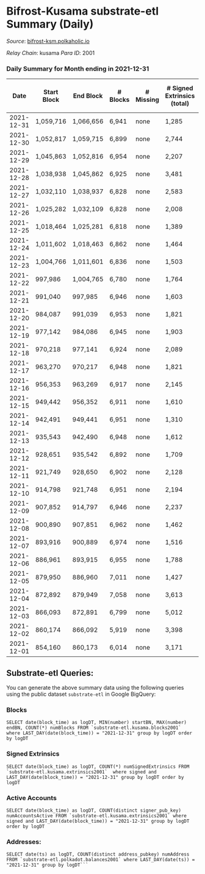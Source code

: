# Bifrost-Kusama substrate-etl Summary (Daily)

_Source_: [bifrost-ksm.polkaholic.io](https://bifrost-ksm.polkaholic.io)

*Relay Chain*: kusama
*Para ID*: 2001



### Daily Summary for Month ending in 2021-12-31


| Date | Start Block | End Block | # Blocks | # Missing | # Signed Extrinsics (total) | # Active Accounts | # Addresses with Balances | # Events | # Transfers | # XCM Transfers In | # XCM Transfers Out |
| ---- | ----------- | --------- | -------- | --------- | --------------------------- | ----------------- | ------------------------- | -------- | ----------- | ------------------ | ------------------- |
| 2021-12-31 | 1,059,716 | 1,066,656 | 6,941 | none  | 1,285 | 295 | 94,834 | 25,256 | 2,143 ($776,220.39) | 80 ($117,625.40) | 53 ($216,446.34) |
| 2021-12-30 | 1,052,817 | 1,059,715 | 6,899 | none  | 2,744 | 314 | 94,795 | 34,350 | 4,949 ($5,359,784.41) | 75 ($76,832.49) | 74 ($132,929.07) |
| 2021-12-29 | 1,045,863 | 1,052,816 | 6,954 | none  | 2,207 | 280 | 94,772 | 31,162 | 4,018 ($1,261,384.88) | 76 ($187,690.59) | 70 ($126,268.96) |
| 2021-12-28 | 1,038,938 | 1,045,862 | 6,925 | none  | 3,481 | 341 | 94,742 | 41,180 | 6,147 ($6,645,597.32) | 202 ($564,531.37) | 178 ($677,884.69) |
| 2021-12-27 | 1,032,110 | 1,038,937 | 6,828 | none  | 2,583 | 276 |  | 33,552 | 4,453 ($2,036,112.48) | 118 ($183,276.36) | 98 ($214,775.59) |
| 2021-12-26 | 1,025,282 | 1,032,109 | 6,828 | none  | 2,008 | 264 | 94,698 | 28,594 | 3,149 ($836,590.58) | 49 ($254,606.34) | 70 ($132,444.87) |
| 2021-12-25 | 1,018,464 | 1,025,281 | 6,818 | none  | 1,389 | 168 | 94,674 | 23,946 | 2,249 ($360,462.12) | 45 ($59,674.08) | 18 ($21,492.11) |
| 2021-12-24 | 1,011,602 | 1,018,463 | 6,862 | none  | 1,464 | 204 | 94,662 | 24,774 | 2,022 ($1,077,738.78) | 71 ($116,519.13) | 86 ($91,190.65) |
| 2021-12-23 | 1,004,766 | 1,011,601 | 6,836 | none  | 1,503 | 211 | 94,645 | 25,366 | 2,394 ($787,138.08) | 83 ($89,055.51) | 106 ($159,285.53) |
| 2021-12-22 | 997,986 | 1,004,765 | 6,780 | none  | 1,764 | 250 | 94,628 | 27,265 | 2,814 ($541,567.65) | 77 ($108,146.35) | 88 ($122,721.11) |
| 2021-12-21 | 991,040 | 997,985 | 6,946 | none  | 1,603 | 243 | 94,609 | 26,255 | 2,469 ($732,709.71) | 52 ($61,285.39) | 50 ($83,153.92) |
| 2021-12-20 | 984,087 | 991,039 | 6,953 | none  | 1,821 | 295 | 94,589 | 30,516 | 3,445 ($580,099.71) | 43 ($51,432.01) | 54 ($57,673.08) |
| 2021-12-19 | 977,142 | 984,086 | 6,945 | none  | 1,903 | 303 | 94,569 | 28,617 | 2,980 ($535,592.15) | 60 ($64,254.21) | 50 ($63,046.43) |
| 2021-12-18 | 970,218 | 977,141 | 6,924 | none  | 2,089 | 333 | 94,552 | 30,930 | 3,142 ($1,272,575.38) | 101 ($273,222.07) | 84 ($268,635.42) |
| 2021-12-17 | 963,270 | 970,217 | 6,948 | none  | 1,821 | 339 | 94,528 | 30,560 | 3,007 ($790,725.15) | 112 ($227,047.41) | 57 ($117,856.20) |
| 2021-12-16 | 956,353 | 963,269 | 6,917 | none  | 2,145 | 361 | 93,862 | 29,847 | 3,186 ($1,210,224.60) | 164 ($366,960.67) | 140 ($318,030.41) |
| 2021-12-15 | 949,442 | 956,352 | 6,911 | none  | 1,610 | 233 | 93,838 | 26,221 | 2,582 ($935,484.56) | 60 ($141,106.21) | 73 ($223,941.59) |
| 2021-12-14 | 942,491 | 949,441 | 6,951 | none  | 1,310 | 237 | 93,821 | 23,684 | 2,120 ($591,684.23) | 38 ($78,909.55) | 67 ($128,665.40) |
| 2021-12-13 | 935,543 | 942,490 | 6,948 | none  | 1,612 | 334 | 93,809 | 25,417 | 2,433 ($511,055.52) | 30 ($77,886.87) | 44 ($84,496.91) |
| 2021-12-12 | 928,651 | 935,542 | 6,892 | none  | 1,709 | 295 | 93,792 | 26,717 | 2,598 ($1,656,636.96) | 38 ($745,417.42) | 59 ($507,367.14) |
| 2021-12-11 | 921,749 | 928,650 | 6,902 | none  | 2,128 | 421 | 93,777 | 29,973 | 2,749 ($1,317,994.53) | 125 ($531,438.90) | 128 ($380,140.34) |
| 2021-12-10 | 914,798 | 921,748 | 6,951 | none  | 2,194 | 365 | 93,743 | 30,350 | 2,925 ($2,308,280.42) | 80 ($2,238,865.54) | 91 ($967,809.19) |
| 2021-12-09 | 907,852 | 914,797 | 6,946 | none  | 2,237 | 448 | 93,726 | 31,446 | 3,390 ($1,090,274.17) | 77 ($172,582.17) | 90 ($158,920.55) |
| 2021-12-08 | 900,890 | 907,851 | 6,962 | none  | 1,462 | 242 | 93,747 | 25,876 | 2,504 ($775,602.03) | 70 ($201,242.57) | 79 ($230,460.38) |
| 2021-12-07 | 893,916 | 900,889 | 6,974 | none  | 1,516 | 328 | 93,733 | 25,948 | 2,545 ($4,151,207.81) | 78 ($2,679,288.37) | 71 ($317,258.26) |
| 2021-12-06 | 886,961 | 893,915 | 6,955 | none  | 1,788 | 453 | 93,723 | 27,710 | 2,673 ($1,634,683.72) | 109 ($405,778.13) | 122 ($299,613.83) |
| 2021-12-05 | 879,950 | 886,960 | 7,011 | none  | 1,427 | 313 | 93,708 | 25,009 | 2,221 ($843,212.45) | 41 ($90,146.89) | 85 ($323,549.21) |
| 2021-12-04 | 872,892 | 879,949 | 7,058 | none  | 3,613 | 1,176 | 93,692 | 37,560 | 4,843 ($2,337,769.48) | 114 ($508,881.20) | 147 ($623,608.14) |
| 2021-12-03 | 866,093 | 872,891 | 6,799 | none  | 5,012 | 2,008 | 93,674 | 46,061 | 6,766 ($821,168.69) | 45 ($110,307.12) | 82 ($130,922.66) |
| 2021-12-02 | 860,174 | 866,092 | 5,919 | none  | 3,398 | 1,399 | 93,518 | 32,165 | 4,094 ($2,499,298.40) | 41 ($713,304.86) | 118 ($117,787.80) |
| 2021-12-01 | 854,160 | 860,173 | 6,014 | none  | 3,171 | 1,069 | 93,501 | 35,184 | 4,999 ($3,557,529.27) | 62 ($1,742,702.13) | 106 ($1,438,062.32) |

## Substrate-etl Queries:
You can generate the above summary data using the following queries using the public dataset `substrate-etl` in Google BigQuery:


### Blocks
```
SELECT date(block_time) as logDT, MIN(number) startBN, MAX(number) endBN, COUNT(*) numBlocks FROM `substrate-etl.kusama.blocks2001`  where LAST_DAY(date(block_time)) = "2021-12-31" group by logDT order by logDT
```


### Signed Extrinsics
```
SELECT date(block_time) as logDT, COUNT(*) numSignedExtrinsics FROM `substrate-etl.kusama.extrinsics2001`  where signed and LAST_DAY(date(block_time)) = "2021-12-31" group by logDT order by logDT
```


### Active Accounts
```
SELECT date(block_time) as logDT, COUNT(distinct signer_pub_key) numAccountsActive FROM `substrate-etl.kusama.extrinsics2001` where signed and LAST_DAY(date(block_time)) = "2021-12-31" group by logDT order by logDT
```


### Addresses:
```
SELECT date(ts) as logDT, COUNT(distinct address_pubkey) numAddress FROM `substrate-etl.polkadot.balances2001` where LAST_DAY(date(ts)) = "2021-12-31" group by logDT```

